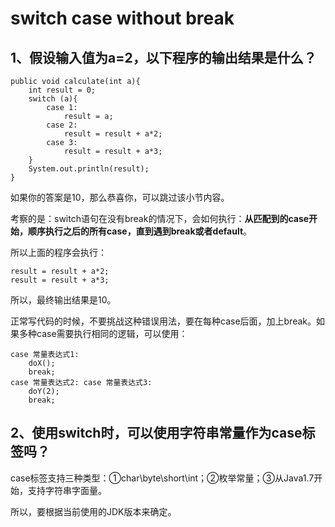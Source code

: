 # switch case without break

## 1、假设输入值为a=2，以下程序的输出结果是什么？

```text
public void calculate(int a){
    int result = 0;
    switch (a){
        case 1:
            result = a;
        case 2:
            result = result + a*2;
        case 3:
            result = result + a*3;
    }
    System.out.println(result);
}
```

如果你的答案是10，那么恭喜你，可以跳过该小节内容。

考察的是：switch语句在没有break的情况下，会如何执行：**从匹配到的case开始，顺序执行之后的所有case，直到遇到break或者default**。

所以上面的程序会执行：

```text
result = result + a*2;
result = result + a*3;
```

所以，最终输出结果是10。

正常写代码的时候，不要挑战这种错误用法，要在每种case后面，加上break。如果多种case需要执行相同的逻辑，可以使用：

```text
case 常量表达式1: 
    doX();
    break;
case 常量表达式2: case 常量表达式3: 
    doY(2);
    break;
```

## 2、使用switch时，可以使用字符串常量作为case标签吗？

case标签支持三种类型：①char\byte\short\int；②枚举常量；③从Java1.7开始，支持字符串字面量。

所以，要根据当前使用的JDK版本来确定。

